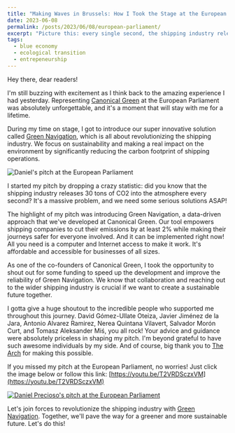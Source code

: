 ```yaml
---
title: "Making Waves in Brussels: How I Took the Stage at the European Parliament"
date: 2023-06-08
permalink: /posts/2023/06/08/european-parliament/
excerpt: "Picture this: every single second, the shipping industry releases 30 tons of CO2 into the atmosphere. It's a jaw-dropping fact that shook the European Parliament during my presentation!"
tags:
  - blue economy
  - ecological transition
  - entrepeneurship
---
```


Hey there, dear readers!

I'm still buzzing with excitement as I think back to the amazing experience I had yesterday. Representing [Canonical Green](https://canonicalgreen.com) at the European Parliament was absolutely unforgettable, and it's a moment that will stay with me for a lifetime.

During my time on stage, I got to introduce our super innovative solution called [Green Navigation](https://greenavigation.com/), which is all about revolutionizing the shipping industry. We focus on sustainability and making a real impact on the environment by significantly reducing the carbon footprint of shipping operations.

![Daniel's pitch at the European Parliament](https://daniprec.github.io/images/230607_pitch.png)

I started my pitch by dropping a crazy statistic: did you know that the shipping industry releases 30 tons of CO2 into the atmosphere every second? It's a massive problem, and we need some serious solutions ASAP!

The highlight of my pitch was introducing Green Navigation, a data-driven approach that we've developed at Canonical Green. Our tool empowers shipping companies to cut their emissions by at least 2% while making their journeys safer for everyone involved. And it can be implemented right now! All you need is a computer and Internet access to make it work. It's affordable and accessible for businesses of all sizes.

As one of the co-founders of Canonical Green, I took the opportunity to shout out for some funding to speed up the development and improve the reliability of Green Navigation. We know that collaboration and reaching out to the wider shipping industry is crucial if we want to create a sustainable future together.

I gotta give a huge shoutout to the incredible people who supported me throughout this journey. David Gómez-Ullate Oteiza, Javier Jiménez de la Jara, Antonio Alvarez Ramirez, Nerea Quintana Vilavert, Salvador Morón Curt, and Tomasz Aleksander Miś, you all rock! Your advice and guidance were absolutely priceless in shaping my pitch. I'm beyond grateful to have such awesome individuals by my side. And of course, big thank you to [The Arch](https://www.the-arch.eu/en/) for making this possible.

If you missed my pitch at the European Parliament, no worries! Just click the image below or follow this link: [https://youtu.be/T2VRDSczxVM](https://youtu.be/T2VRDSczxVM)

[![Daniel Precioso's pitch at the European Parliament](https://img.youtube.com/vi/T2VRDSczxVM/0.jpg)](https://youtu.be/T2VRDSczxVM)

<!---
[![Daniel Precioso's pitch at the European Parliament](https://img.youtube.com/vi/OOKfo3FV5UM/0.jpg)](https://www.youtube.com/watch?v=OOKfo3FV5UM?t=2600)
-->

Let's join forces to revolutionize the shipping industry with [Green Navigation](https://greenavigation.com/). Together, we'll pave the way for a greener and more sustainable future. Let's do this!

